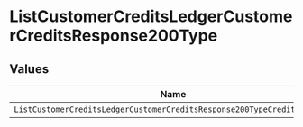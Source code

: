 # ListCustomerCreditsLedgerCustomerCreditsResponse200Type


## Values

| Name                                                                    | Value                                                                   |
| ----------------------------------------------------------------------- | ----------------------------------------------------------------------- |
| `ListCustomerCreditsLedgerCustomerCreditsResponse200TypeCreditCanceled` | CREDIT_CANCELED                                                         |